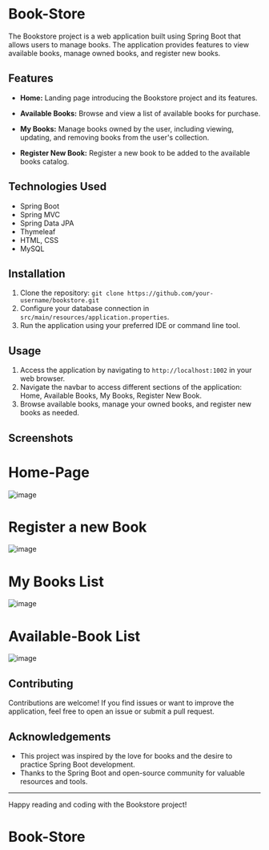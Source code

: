 # Book-Store

The Bookstore project is a web application built using Spring Boot that allows users to manage books. The application provides features to view available books, manage owned books, and register new books.

## Features

- **Home:** Landing page introducing the Bookstore project and its features.

- **Available Books:** Browse and view a list of available books for purchase.

- **My Books:** Manage books owned by the user, including viewing, updating, and removing books from the user's collection.

- **Register New Book:** Register a new book to be added to the available books catalog.

## Technologies Used

- Spring Boot
- Spring MVC
- Spring Data JPA
- Thymeleaf 
- HTML, CSS
- MySQL 

## Installation

1. Clone the repository: `git clone https://github.com/your-username/bookstore.git`
2. Configure your database connection in `src/main/resources/application.properties`.
3. Run the application using your preferred IDE or command line tool.

## Usage

1. Access the application by navigating to `http://localhost:1002` in your web browser.
2. Navigate the navbar to access different sections of the application: Home, Available Books, My Books, Register New Book.
3. Browse available books, manage your owned books, and register new books as needed.

## Screenshots

# Home-Page
![image](https://github.com/knpravirawat111/Book-Store/assets/120133399/28606444-fcdf-4ecb-81db-0a51d5ace658)
# Register a new Book
![image](https://github.com/knpravirawat111/Book-Store/assets/120133399/a8838d93-5c3f-421e-a45a-e9b6c7cbbafd)
# My Books List
![image](https://github.com/knpravirawat111/Book-Store/assets/120133399/b972e9ed-d232-45d5-bb99-54348fafbb32)
# Available-Book List
![image](https://github.com/knpravirawat111/Book-Store/assets/120133399/9031a7a6-4c76-46dc-9e1b-5c183944a711)



## Contributing

Contributions are welcome! If you find issues or want to improve the application, feel free to open an issue or submit a pull request.



## Acknowledgements

- This project was inspired by the love for books and the desire to practice Spring Boot development.
- Thanks to the Spring Boot and open-source community for valuable resources and tools.

---

Happy reading and coding with the Bookstore project!
# Book-Store
